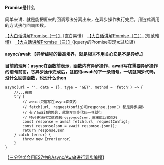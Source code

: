 
#### Promise是什么
简单来讲，就是能把原来的回调写法分离出来，在异步操作执行完后，用链式调用的方式执行回调函数。


[【大白话讲解Promise（一）】](https://www.cnblogs.com/lvdabao/p/es6-promise-1.html)（直白易懂）
[【大白话讲解Promise（二）】](https://www.cnblogs.com/lvdabao/p/5320705.html)（规范难懂）
[【大白话讲解Promise（三）】](https://www.cnblogs.com/lvdabao/p/jquery-deferred.html)（jquery的Promise实现太过垃圾）


#### async/await 【异步编程的最高境界，就是根本不用关心它是不是异步。】

**目前的理解：async在函数前表示，函数内有异步操作，await写在需要异步操作的语句前面，它异步操作完成后，就招待await的下一条语句，一切就同步代码，没什么回调函数，也没什么then**
```
async(url = '', data = {}, type = 'GET', method = 'fetch') => {
    //...省略
    try {
        // await只能写在async函数内
        // fetch(url, requestConfig)和response.json() 都是异步操作
        // 有了await的修饰，就像写同步代码一样就行
        // 待异步操作完成得到responseJson，直接返回它就行
        const response = await fetch(url, requestConfig);
        const responseJson = await response.json();
        return responseJson
    } catch (error) {
        throw new Error(error)
    }
}
```

【[三分钟学会用ES7中的Async/Await进行异步编程](http://www.webhek.com/post/javascript-async-await-2.html)】

